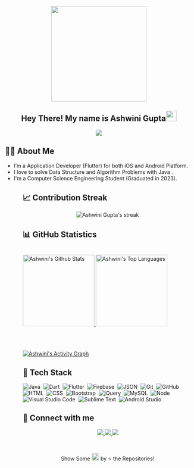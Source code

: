 <h2 align="center">
  <img align="center" height="256px" src="https://user-images.githubusercontent.com/51513908/150759743-8cdbcae5-9d8c-4099-9353-7b025042f64c.svg"> 
  <br>
  <br>
  Hey There! My name is Ashwini Gupta<img src="https://media.giphy.com/media/hvRJCLFzcasrR4ia7z/giphy.gif" width="28">
</h2>


<p align="center">
  <img src="https://readme-typing-svg.herokuapp.com?color=%2336BCF7&size=48&width=500&height=100&lines=Application+Developer;Web+Developer">
</p>


  ## 🧑‍💻 About Me
<ul>
  <li> I’m a Application Developer (Flutter) for both iOS and Android Platform. </li>
  <li> I love to solve Data Structure and Algorithm Problems with Java . </li>
  <li> I'm a Computer Science Engineering Student (Graduated in 2023). </li>
<ul>

  ## &#128200; Contribution Streak

  <p align="center">
    <img title="🔥 Get streak stats for your profile at git.io/streak-stats" alt="Ashwini Gupta's streak" src="https://github-readme-streak-stats.herokuapp.com/?user=ashu0806&theme=monokai-metallian&hide_border=true"/>
  </p>
  
  
  ## &#128202; GitHub Statistics
  
  <br/>
    <a href="https://github.com/anuraghazra/github-readme-stats">
      <img alt="Ashwini's Github Stats" src="https://denvercoder1-github-readme-stats.vercel.app/api/?username=ashu0806&show_icons=true&count_private=true&theme=react&hide_border=true&bg_color=1F222E&title_color=F85D7F&icon_color=F8D866" height="192px"/>
    </a>
    <a href="https://github.com/anuraghazra/github-readme-stats">
      <img alt="Ashwini's Top Languages" src="https://github-readme-stats.vercel.app/api/top-langs/?username=ashu0806&langs_count=8&layout=compact&theme=react&hide_border=true&bg_color=1F222E&title_color=F85D7F&icon_color=F8D866&hide=Jupyter%20Notebook" height="192px"/>     </a>
  
<br/><br/>

<!-- https://github.com/ashutosh00710/github-readme-activity-graph -->
<a href="https://github.com/ashutosh00710/github-readme-activity-graph"><img alt="Ashwini's Activity Graph" src="https://denvercoder1-activity-graph.herokuapp.com/graph/?username=ashu0806&bg_color=1F222E&color=F8D866&line=F85D7F&point=FFFFFF&hide_border=true" /></a>

  

## 🧠 Tech Stack

![Java](https://img.shields.io/badge/-Java-05122A?style=flat&logo=JAVA&logoColor=00599C)&nbsp;
![Dart](https://img.shields.io/badge/-Dart-05122A?style=flat&logo=dart&logoColor=1075C2)&nbsp;
![Flutter](https://img.shields.io/badge/-Flutter-05122A?style=flat&logo=flutter&logoColor=02569B)&nbsp;
![Firebase](https://img.shields.io/badge/-Firebase-05122A?style=flat&logo=firebase&logoColor=FFCA28)&nbsp;
![JSON](https://img.shields.io/badge/-JSON-05122A?style=flat&logo=json&logoColor=000000)&nbsp;
![Git](https://img.shields.io/badge/-Git-05122A?style=flat&logo=git)&nbsp;
![GitHub](https://img.shields.io/badge/-GitHub-05122A?style=flat&logo=github)&nbsp;
![HTML](https://img.shields.io/badge/-HTML-05122A?style=flat&logo=HTML5)&nbsp;
![CSS](https://img.shields.io/badge/-CSS-05122A?style=flat&logo=CSS3&logoColor=1572B6)&nbsp;
![Bootstrap](https://img.shields.io/badge/-Bootstrap-05122A?style=flat&logo=bootstrap&logoColor=563D7C)&nbsp;
![jQuery](https://img.shields.io/badge/-jQuery-05122A?style=flat&logo=jquery)&nbsp;
![MySQL](https://img.shields.io/badge/-MySQL-05122A?style=flat&logo=mysql&logoColor=4479A1)&nbsp; 
![Node](https://img.shields.io/badge/-Node-05122A?style=flat&logo=node&logoColor=4479A1)&nbsp;
![Visual Studio Code](https://img.shields.io/badge/-Visual%20Studio%20Code-05122A?style=flat&logo=visual-studio-code&logoColor=007ACC)&nbsp;
![Sublime Text](https://img.shields.io/badge/-Sublime%20Text-05122A?style=flat&logo=sublime-text&logoColor=FF9800)&nbsp;
![Android Studio](https://img.shields.io/badge/-Android%20Studio-05122A?style=flat&logo=android-studio&logoColor=3DDC84)&nbsp;

  ## &#128232; Connect with me

 <p align="center">
  <a href="https://www.linkedin.com/in/ashu0806/">
    <img src="https://img.shields.io/badge/-ashu0806-0077B5?style=for-the-badge&logo=Linkedin&logoColor=white"/>
   </a>
  <a href="@ashwinigupta8052653693@gmail.com">
    <img src="https://img.shields.io/badge/-ashwinigupta8052653693@gmail.com-D14836?style=for-the-badge&logo=Gmail&logoColor=white"/>
   </a>
  <a href="https://www.instagram.com/_ashu_1807/">
    <img src="https://img.shields.io/badge/-ashu0806-E4405F?style=for-the-badge&logo=Instagram&logoColor=white"/>
  </a>
</p>
  <br/>
  <p align = "center">Show Some <img src="https://media.giphy.com/media/YondZW6AMjgTEHevF0/giphy.gif" width="20" height="20"> by &#11088; the Repositories! </p>

